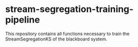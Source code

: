 # stream-segregation-training-pipeline
This repository contains all functions necessary to train the StreamSegregationKS of the blackboard system.
